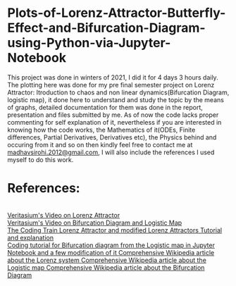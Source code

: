 # Plots-of-Lorenz-Attractor-Butterfly-Effect-and-Bifurcation-Diagram-using-Python-via-Jupyter-Notebook
This project was done in winters of 2021, I did it for 4 days 3 hours daily.
The plotting here was done for my pre final semester project on Lorenz Attractor: Itroduction to chaos and non linear dynamics(Bifurcation Diagram, logistic map), it done here to understand and study the topic by the means of graphs, detailed documentation for them was done in the report, presentation and files submitted by me.
As of now the code lacks proper commenting for self explanation of it, nevertheless if you are interested in knowing how the code works, the Mathematics of it(ODEs, Finite differences, Partial Derivatives, Derivatives etc), the Physics behind and occuring from it and so on then kindly feel free to contact me at madhavsirohi.2012@gmail.com, I will also include the references I used myself to do this work.
<br>
<h1>
  References:
</h1>
<br>
<A href="https://www.youtube.com/watch?v=fDek6cYijxI&t=82s">
  Veritasium's Video on Lorenz Attractor
</A> 
<br> 
<A href="https://www.youtube.com/watch?v=ovJcsL7vyrk&t=1s">
  Veritasium's Video on Bifurcation Diagram and Logistic Map
</A>
<br>
<A href="https://www.youtube.com/watch?v=f0lkz2gSsIk">
  The Coding Train Lorenz Attractor and modified Lorenz Attractors Tutorial and explanation
</A> 
<br>
<A href="https://youtu.be/1ApX-OHGOdw">
  Coding tutorial for Bifurcation diagram from the Logistic map in Jupyter Notebook and a few modification of it
</A>
<A href="https://en.wikipedia.org/wiki/Lorenz_system">
  Comprehensive Wikipedia article about the Lorenz system
</A>
<A href="https://en.wikipedia.org/wiki/Logistic_map">
  Comprehensive Wikipedia article about the Logistic map
</A>
<A href="https://en.wikipedia.org/wiki/Bifurcation_diagram">
  Comprehensive Wikipedia article about the Bifurcation Diagram
</A>
